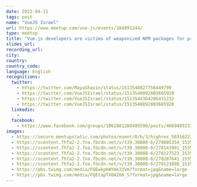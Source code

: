 ```yaml
---
date: 2022-04-11
tags: post
name: "VueJS Israel"
url: https://www.meetup.com/vue-js/events/284891244/
type: meetup
title: "Vue.js developers are victims of weaponized NPM packages for protest and malware"
slides_url:
recording_url:
city: 
country: 
country_code: 
language: English
recognitions:
  twitter:
    - https://twitter.com/MayaShavin/status/1513546827756449799
    - https://twitter.com/VueJSIsrael/status/1513540892803665920
    - https://twitter.com/VueJSIsrael/status/1513544364286431232
    - https://twitter.com/VueJSIsrael/status/1513540892803665920
  linkedin:
    - 
  facebook:
    - https://www.facebook.com/groups/1062801280495598/posts/4669495233159500/
images:
  - https://secure.meetupstatic.com/photos/event/8/b/3/highres_503162227.jpeg
  - https://scontent.fhfa2-2.fna.fbcdn.net/v/t39.30808-6/278085354_1535268560202088_4745047179369833207_n.jpg?_nc_cat=109&ccb=1-5&_nc_sid=8bfeb9&_nc_ohc=AqYBZhIj1TAAX8y7HJL&_nc_ht=scontent.fhfa2-2.fna&oh=00_AT-vPz5l0mkRrdAyFC0BBqeo5ugwbuJdf00ccG1TrP1EkA&oe=625939AB
  - https://scontent.fhfa2-2.fna.fbcdn.net/v/t39.30808-6/278143901_1535268536868757_7386688975907454901_n.jpg?_nc_cat=110&ccb=1-5&_nc_sid=8bfeb9&_nc_ohc=_oKEnUJ2SNEAX_9_BXY&_nc_ht=scontent.fhfa2-2.fna&oh=00_AT9wUTCBqmiXmYh1nbcGZJVQkiqzprBdumEgWdeaWHlxhQ&oe=62596DCF
  - https://scontent.fhfa2-2.fna.fbcdn.net/v/t39.30808-6/278127523_1535268440202100_5605321498941405013_n.jpg?_nc_cat=102&ccb=1-5&_nc_sid=8bfeb9&_nc_ohc=155kkLGBNroAX9IX3Ff&_nc_ht=scontent.fhfa2-2.fna&oh=00_AT9b5fGxoHbdxVke24zHw608vc7ksUAoiCK6uSY_inYXyw&oe=625935CF
  - https://scontent.fhfa2-2.fna.fbcdn.net/v/t39.30808-6/278287641_1535268496868761_9188999189406913532_n.jpg?_nc_cat=103&ccb=1-5&_nc_sid=8bfeb9&_nc_ohc=9wMfnGzWoHwAX8cQoqx&_nc_ht=scontent.fhfa2-2.fna&oh=00_AT_Dd4SKDGyiKI7IBrEV-vs_91ZeTRTrxQua0ed4k8pIZw&oe=625A6D14
  - https://scontent.fhfa2-2.fna.fbcdn.net/v/t39.30808-6/278123898_1535268403535437_4937168906872406578_n.jpg?_nc_cat=106&ccb=1-5&_nc_sid=8bfeb9&_nc_ohc=NqZ3K73Eu3EAX9ZBjEQ&tn=ltt6cif7GWAoRbk-&_nc_ht=scontent.fhfa2-2.fna&oh=00_AT9N1aPFdBB-EfKj47nxJYsOdhwZjqe9g77Ff4sPoN7OlA&oe=6259EB10
  - https://pbs.twimg.com/media/FQEwkpkWYAk33Vm?format=jpg&name=large
  - https://pbs.twimg.com/media/FQEtapTX0AI66_S?format=jpg&name=large
---
```

